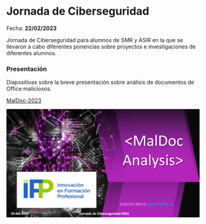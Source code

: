# Jornada de Ciberseguridad

Fecha: **22/02/2023**

Jornada de Ciberseguridad para alumnos de SMR y ASIR en la que se llevaron a cabo diferentes ponencias sobre proyectos e investigaciones de diferentes alumnos.

### Presentación

Diapositivas sobre la breve presentación sobre análisis de documentos de Office maliciosos.

[MalDoc-2023](./MalDoc-2023.pdf)


![MalDoc_portada.png](MalDoc_portada.png)


